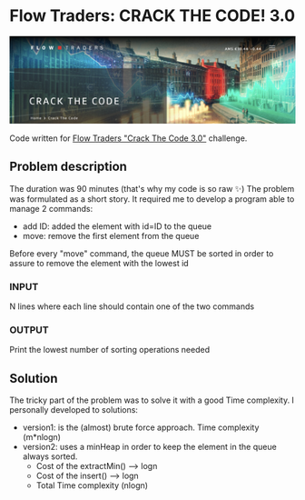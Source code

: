 # Flow Traders: CRACK THE CODE! 3.0

![](/img/hero.png)

Code written for [Flow Traders "Crack The Code 3.0"](https://www.flowtraders.com/crackthecode) challenge.

## Problem description
The duration was 90 minutes (that's why my code is so raw ✨)
The problem was formulated as a short story. It required me to develop a program able to manage 2 commands:
- add ID: added the element with id=ID to the queue
- move: remove the first element from the queue

Before every "move" command, the queue MUST be sorted in order to assure to remove the element with the lowest id
### INPUT
N lines where each line should contain one of the two commands
### OUTPUT
Print the lowest number of sorting operations needed

## Solution
The tricky part of the problem was to solve it with a good Time complexity.
I personally developed to solutions:
- version1: is the (almost) brute force approach. Time complexity (m*nlogn)
- version2: uses a minHeap in order to keep the element in the queue always sorted. 
    - Cost of the extractMin() --> logn
    - Cost of the insert() --> logn
    - Total Time complexity (nlogn)